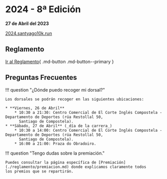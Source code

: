# 2024 - 8ª Edición

**27 de Abril del 2023**

[2024.santyago10k.run](https://2024.santyago10k.run/)

## Reglamento

[Ir al Reglamento](./reglamento/index.md){ .md-button .md-button--primary }

## Preguntas Frecuentes

!!! question "¿Dónde puedo recoger mi dorsal?"

    Los dorsales se podrán recoger en las siguientes ubicaciones:

    * **Viernes, 26 de Abril**
        * 10:30 a 21:30: Centro Comercial de El Corte Inglés Compostela - Departamento de Deportes (rúa Restollal 50,
          Santiago de Compostela).
    * **Sábado, 27 de Abril** (_día de la carrera_)
        * 10:30 a 14:00: Centro Comercial de El Corte Inglés Compostela - Departamento de Deportes (rúa Restollal 50,
          Santiago de Compostela).
        * 16:00 a 21:00: Praza do Obradoiro.

!!! question "Tengo dudas sobre la premiación."

    Puedes consultar la página específica de [Premiación](./reglamento/premiacion.md) donde explicamos claramente todos
    los premios que se repartirán.
